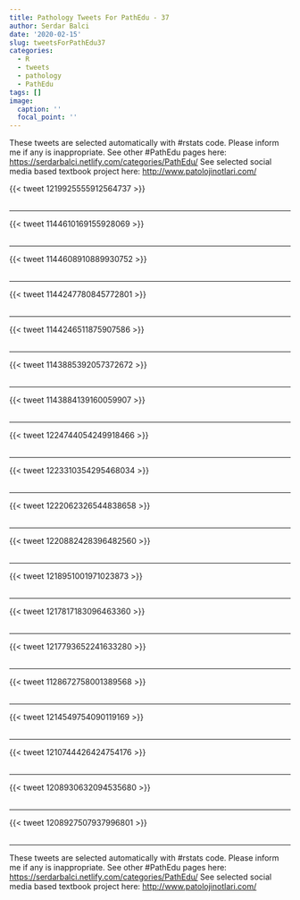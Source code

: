 ```yaml
---
title: Pathology Tweets For PathEdu - 37
author: Serdar Balci
date: '2020-02-15'
slug: tweetsForPathEdu37
categories:
  - R
  - tweets
  - pathology
  - PathEdu
tags: []
image:
  caption: ''
  focal_point: ''
---
```



These tweets are selected automatically with #rstats code. Please inform me if any is inappropriate.
See other #PathEdu pages here: https://serdarbalci.netlify.com/categories/PathEdu/ 
See selected social media based textbook project here: http://www.patolojinotlari.com/

{{< tweet 1219925555912564737 >}}
<br>
<br>
<hr>
{{< tweet 1144610169155928069 >}}
<br>
<br>
<hr>
{{< tweet 1144608910889930752 >}}
<br>
<br>
<hr>
{{< tweet 1144247780845772801 >}}
<br>
<br>
<hr>
{{< tweet 1144246511875907586 >}}
<br>
<br>
<hr>
{{< tweet 1143885392057372672 >}}
<br>
<br>
<hr>
{{< tweet 1143884139160059907 >}}
<br>
<br>
<hr>
{{< tweet 1224744054249918466 >}}
<br>
<br>
<hr>
{{< tweet 1223310354295468034 >}}
<br>
<br>
<hr>
{{< tweet 1222062326544838658 >}}
<br>
<br>
<hr>
{{< tweet 1220882428396482560 >}}
<br>
<br>
<hr>
{{< tweet 1218951001971023873 >}}
<br>
<br>
<hr>
{{< tweet 1217817183096463360 >}}
<br>
<br>
<hr>
{{< tweet 1217793652241633280 >}}
<br>
<br>
<hr>
{{< tweet 1128672758001389568 >}}
<br>
<br>
<hr>
{{< tweet 1214549754090119169 >}}
<br>
<br>
<hr>
{{< tweet 1210744426424754176 >}}
<br>
<br>
<hr>
{{< tweet 1208930632094535680 >}}
<br>
<br>
<hr>
{{< tweet 1208927507937996801 >}}
<br>
<br>
<hr>


These tweets are selected automatically with #rstats code. Please inform me if any is inappropriate.
See other #PathEdu pages here: https://serdarbalci.netlify.com/categories/PathEdu/ 
See selected social media based textbook project here: http://www.patolojinotlari.com/
